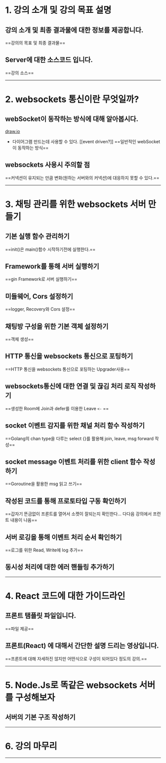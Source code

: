 # 1. 강의 소개 및 강의 목표 설명
## 강의 소개 및 최종 결과물에 대한 정보를 제공합니다.
==강의의 목표 및 최종 결과물==
## Server에 대한 소스코드 입니다.
==강의 소스==
****
# 2. websockets 통신이란 무엇일까?
## webSocket이 동작하는 방식에 대해 알아봅시다.
[draw.io](draw.io)
- 다이어그램 만드는데 사용할 수 있다.
[[event driven?]]
==일반적인 webSocket이 동작하는 방식==
## websockets 사용시 주의할 점
==커넥션이 유지되는 만큼 변화(원하는 서버와의 커넥션)에 대응하지 못할 수 있다.==
****
# 3. 채팅 관리를 위한 websockets 서버 만들기
## 기본 실행 함수 관리하기
==init()은 main()함수 시작하기전에 실행한다.==
## Framework를 통해 서버 실행하기
==gin Framework로 서버 실행하기==
## 미들웨어, Cors 설정하기
==logger, Recovery와 Cors 설정==
## 채팅방 구성을 위한 기본 객체 설정하기
==객체 생성==
## HTTP 통신을 websockets 통신으로 포팅하기
==HTTP 통신을 websockets 통신으로 포팅하는 Upgrader사용==
## websockets통신에 대한 연결 및 끊김 처리 로직 작성하기
==생성한 Room에 Join과 defer를 이용한 Leave `<-` ==
## socket 이벤트 감지를 위한 채널 처리 함수 작성하기
==Golang의 chan type을 다루는 select {}를 활용해 join, leave, msg forward 작성==
## socket message 이벤트 처리를 위한 client 함수 작성하기
==Goroutine을 활용한 msg 읽고 쓰기==
## 작성된 코드를 통해 프로토타입 구동 확인하기
==갑자기 뜬금없이 프론트를 열어서 소켓이 잘되는지 확인한다... 다다음 강의에서 프런트 내용이 나옴==
## 서버 로깅을 통해 이벤트 처리 순서 확인하기
==로그를 위한 Read, Write에 log 추가==
## 동시성 처리에 대한 에러 핸들링 추가하기

****
# 4. React 코드에 대한 가이드라인
## 프론트 탬플릿 파일입니다.
==파일 제공==
## 프론트(React) 에 대해서 간단한 설명 드리는 영상입니다.
==프론트에 대해 자세하진 않지만 어떤식으로 구성이 되어있다 정도의 강의.==
****
# 5. Node.Js로 똑같은 websockets 서버를 구성해보자
## 서버의 기본 구조 작성하기
****

# 6. 강의 마무리

****
